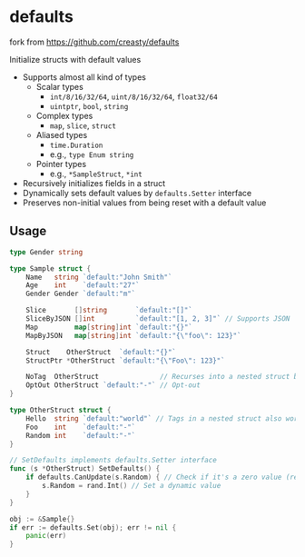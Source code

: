 # defaults

fork from https://github.com/creasty/defaults

Initialize structs with default values

- Supports almost all kind of types
  - Scalar types
    - `int/8/16/32/64`, `uint/8/16/32/64`, `float32/64`
    - `uintptr`, `bool`, `string`
  - Complex types
    - `map`, `slice`, `struct`
  - Aliased types
    - `time.Duration`
    - e.g., `type Enum string`
  - Pointer types
    - e.g., `*SampleStruct`, `*int`
- Recursively initializes fields in a struct
- Dynamically sets default values by `defaults.Setter` interface
- Preserves non-initial values from being reset with a default value


Usage
-----

```go
type Gender string

type Sample struct {
	Name   string `default:"John Smith"`
	Age    int    `default:"27"`
	Gender Gender `default:"m"`

	Slice       []string       `default:"[]"`
	SliceByJSON []int          `default:"[1, 2, 3]"` // Supports JSON
	Map         map[string]int `default:"{}"`
	MapByJSON   map[string]int `default:"{\"foo\": 123}"`

	Struct    OtherStruct  `default:"{}"`
	StructPtr *OtherStruct `default:"{\"Foo\": 123}"`

	NoTag  OtherStruct               // Recurses into a nested struct by default
	OptOut OtherStruct `default:"-"` // Opt-out
}

type OtherStruct struct {
	Hello  string `default:"world"` // Tags in a nested struct also work
	Foo    int    `default:"-"`
	Random int    `default:"-"`
}

// SetDefaults implements defaults.Setter interface
func (s *OtherStruct) SetDefaults() {
	if defaults.CanUpdate(s.Random) { // Check if it's a zero value (recommended)
		s.Random = rand.Int() // Set a dynamic value
	}
}
```

```go
obj := &Sample{}
if err := defaults.Set(obj); err != nil {
	panic(err)
}
```
